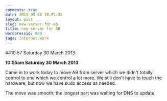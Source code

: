 ```yaml
---
comments: true
date: 2013-03-30 10:57:32
layout: post
slug: new-server-for-ab
title: new server for AB
wordpressid: 989
tags: internet,work
---
```


##10:57 Saturday 30 March 2013

**10:55am Saturday 30 March 2013**

Came in to work today to move AB from server which we didn't totally control to one which we control a lot more.  We still don't have to touch the hardware, but now we have sudo access as needed.

The move was smooth; the longest part was waiting for DNS to update.
